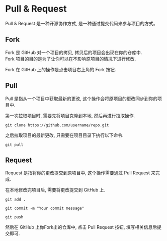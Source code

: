 # Pull & Request

Pull & Request 是一种开源协作方式, 是一种通过提交代码来参与项目的方式。

## Fork

Fork 是 GitHub 对一个项目的拷贝, 拷贝后的项目会出现在你的仓库中.    
Fork 项目的目的是为了让你可以在不影响原项目的情况下进行修改.    

Fork 在 GitHub 上的操作是点击项目右上角的 Fork 按钮.

## Pull

Pull 是指从一个项目中获取最新的更改, 这个操作会将原项目的更改同步到你的项目中.

第一次拉取项目时, 需要先将项目克隆到本地, 然后再进行拉取操作.

```
git clone https://github.com/username/repo.git
```

之后拉取项目的最新更改, 只需要在项目目录下执行以下命令.

```
git pull
```

## Request

Request 是指将你的更改提交到原项目中, 这个操作需要通过 Pull Request 来完成.

在本地修改完项目后, 需要将更改提交到 GitHub 上.

```
git add .

git commit -m "Your commit message"

git push
```

然后在 GitHub 上你Fork出的仓库中, 点击 Pull Request 按钮, 填写相关信息后提交即可.
